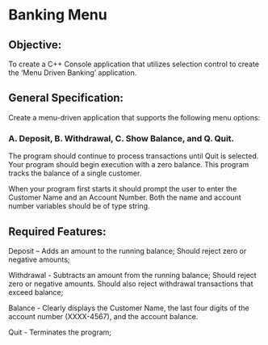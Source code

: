 # Banking Menu
## Objective: 
To create a C++ Console application that utilizes selection control to create
the ‘Menu Driven Banking’ application.

## General Specification: 
Create a menu-driven application that supports the following
menu options:
### A. Deposit, B. Withdrawal, C. Show Balance, and Q. Quit. 
The program should continue to process transactions until Quit is selected. 
Your program should begin execution with a zero balance. This program tracks the balance of a single
customer.

When your program first starts it should prompt the user to enter the Customer Name and
an Account Number. Both the name and account number variables should be of type
string.

## Required Features:
Deposit – Adds an amount to the running balance;
Should reject zero or negative amounts;

Withdrawal - Subtracts an amount from the running balance;
Should reject zero or negative amounts. Should also reject
withdrawal transactions that exceed balance;

Balance - Clearly displays the Customer Name, the last four digits of the
account number (XXXX-4567), and the account balance.

Quit - Terminates the program;
